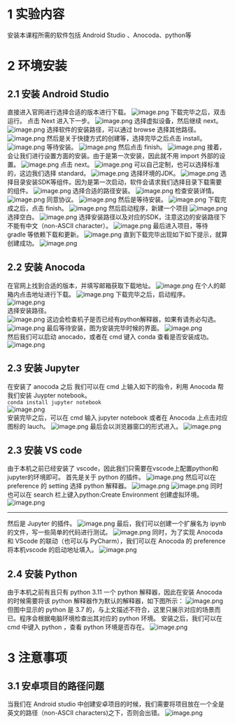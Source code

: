 # 1 实验内容
安装本课程所需的软件包括 Android Studio 、Anocoda、python等
# 2 环境安装
## 2.1 安装 Android Studio
直接进入官网进行选择合适的版本进行下载。
![image.png](https://cdn.nlark.com/yuque/0/2024/png/38674938/1713699252260-5e223355-4e2b-4dbd-abe3-411b2d24cbb0.png#averageHue=%235d976e&clientId=u0b04c272-219e-4&from=paste&height=617&id=ub71a471d&originHeight=849&originWidth=1885&originalType=binary&ratio=1.375&rotation=0&showTitle=false&size=392356&status=done&style=none&taskId=u98796202-41c8-4464-bf23-dcf41c00a17&title=&width=1370.909090909091)
下载完毕之后，双击运行。
点击 Next 进入下一步。
![image.png](https://cdn.nlark.com/yuque/0/2024/png/38674938/1713699435131-a418592e-8d6a-4075-b91d-ac68f39425e7.png#averageHue=%23c3c2c1&clientId=u0b04c272-219e-4&from=paste&height=491&id=u1996cf9b&originHeight=675&originWidth=859&originalType=binary&ratio=1.375&rotation=0&showTitle=false&size=219533&status=done&style=none&taskId=u7a722678-8af7-48ad-ad38-943762516d2&title=&width=624.7272727272727)
选择虚拟设备，然后继续 next。
![image.png](https://cdn.nlark.com/yuque/0/2024/png/38674938/1713699571420-c578b5c0-7005-4670-9cbe-b82fec40ff36.png#averageHue=%23edecec&clientId=u0b04c272-219e-4&from=paste&height=487&id=uae1fba2a&originHeight=670&originWidth=860&originalType=binary&ratio=1.375&rotation=0&showTitle=false&size=86259&status=done&style=none&taskId=u3fd89998-037f-484f-9614-ce8fc013be4&title=&width=625.4545454545455)
选择软件的安装路径，可以通过 browse 选择其他路径。
![image.png](https://cdn.nlark.com/yuque/0/2024/png/38674938/1713699598729-e433487a-cd22-403d-82dd-c83819ffdd1d.png#averageHue=%23edecec&clientId=u0b04c272-219e-4&from=paste&height=482&id=u5774f6c9&originHeight=663&originWidth=857&originalType=binary&ratio=1.375&rotation=0&showTitle=false&size=167683&status=done&style=none&taskId=u1e0820df-bc51-46e4-b20e-a01b2e4e999&title=&width=623.2727272727273)
然后是关于快捷方式的创建等，选择完毕之后点击 install。
![image.png](https://cdn.nlark.com/yuque/0/2024/png/38674938/1713699616044-4a2a5a78-2e6c-4f03-9dd3-cef388707516.png#averageHue=%23f1f0ef&clientId=u0b04c272-219e-4&from=paste&height=473&id=u99a946d4&originHeight=650&originWidth=861&originalType=binary&ratio=1.375&rotation=0&showTitle=false&size=248197&status=done&style=none&taskId=u6cf34b7e-c25d-41cc-8692-94269e5baa3&title=&width=626.1818181818181)
等待安装。
![image.png](https://cdn.nlark.com/yuque/0/2024/png/38674938/1713699631457-e49eada9-ceed-4854-bd39-72ef3174cb17.png#averageHue=%23ececeb&clientId=u0b04c272-219e-4&from=paste&height=345&id=u22f7a774&originHeight=474&originWidth=801&originalType=binary&ratio=1.375&rotation=0&showTitle=false&size=73006&status=done&style=none&taskId=ud8ce03d5-acea-424f-acbf-6b485c4436d&title=&width=582.5454545454545)
然后点击 finish。
![image.png](https://cdn.nlark.com/yuque/0/2024/png/38674938/1713699652276-3cae9a5e-9af2-41a4-8154-db1372790ac1.png#averageHue=%23ececec&clientId=u0b04c272-219e-4&from=paste&height=355&id=ub2496aeb&originHeight=488&originWidth=831&originalType=binary&ratio=1.375&rotation=0&showTitle=false&size=66449&status=done&style=none&taskId=u103498b4-4cea-4e5b-b8b4-01445720713&title=&width=604.3636363636364)
接着，会让我们进行设置方面的安装。由于是第一次安装，因此就不用 import 外部的设置。
![image.png](https://cdn.nlark.com/yuque/0/2024/png/38674938/1713699696254-26dbac2f-96c5-47c2-8945-8b6144f137eb.png#averageHue=%23f2f1f1&clientId=u0b04c272-219e-4&from=paste&height=169&id=uc2cc2712&originHeight=232&originWidth=672&originalType=binary&ratio=1.375&rotation=0&showTitle=false&size=49485&status=done&style=none&taskId=ue97c9578-6786-4cc8-aa2b-1c4fc1b4825&title=&width=488.72727272727275)
点击 next。
![image.png](https://cdn.nlark.com/yuque/0/2024/png/38674938/1713699729149-53ad1dbd-4588-4b4c-a127-ca522bc7cbbd.png#averageHue=%23545a5a&clientId=u0b04c272-219e-4&from=paste&height=350&id=ua76145cb&originHeight=481&originWidth=835&originalType=binary&ratio=1.375&rotation=0&showTitle=false&size=85381&status=done&style=none&taskId=u00e726ea-6a32-4687-9643-7f4cc9ce6bf&title=&width=607.2727272727273)
可以自己定制，也可以选择标准的，这边我们选择 standard。
![image.png](https://cdn.nlark.com/yuque/0/2024/png/38674938/1713699742322-eb3f751b-392a-45df-bdb6-3bfdf59c2073.png#averageHue=%23565c5d&clientId=u0b04c272-219e-4&from=paste&height=344&id=u3ffeddad&originHeight=473&originWidth=821&originalType=binary&ratio=1.375&rotation=0&showTitle=false&size=77984&status=done&style=none&taskId=u88683c76-1f94-44a5-868f-3ae09d00259&title=&width=597.0909090909091)
选择环境的JDK。
![image.png](https://cdn.nlark.com/yuque/0/2024/png/38674938/1713699756183-804f90c0-f0bf-4114-b011-b5d46a6ed5ff.png#averageHue=%23525758&clientId=u0b04c272-219e-4&from=paste&height=346&id=ucdcf5965&originHeight=476&originWidth=838&originalType=binary&ratio=1.375&rotation=0&showTitle=false&size=75748&status=done&style=none&taskId=u574f0172-a014-472b-8bb6-7091ac0fae2&title=&width=609.4545454545455)
选择目录安装SDK等组件。因为是第一次启动，软件会请求我们选择目录下载需要的组件。
![image.png](https://cdn.nlark.com/yuque/0/2024/png/38674938/1713772666172-7abc754b-4ef5-473c-89db-170e1e15b23b.png#averageHue=%233bab57&clientId=ucc018125-7d42-4&from=paste&height=375&id=uc0395cca&originHeight=515&originWidth=810&originalType=binary&ratio=1.375&rotation=0&showTitle=false&size=94935&status=done&style=none&taskId=u9496ad5b-57fd-41be-9eec-e2c57ce9c35&title=&width=589.0909090909091)
选择合适的路径安装。
![image.png](https://cdn.nlark.com/yuque/0/2024/png/38674938/1713772728445-7a8ebde3-4606-4738-954d-7343cfc02c47.png#averageHue=%239fcae1&clientId=ucc018125-7d42-4&from=paste&height=544&id=X4Bzh&originHeight=748&originWidth=979&originalType=binary&ratio=1.375&rotation=0&showTitle=false&size=98479&status=done&style=none&taskId=u8e5c2c66-a28c-4cea-98c8-86aa083906c&title=&width=712)
检查安装详情。
![image.png](https://cdn.nlark.com/yuque/0/2024/png/38674938/1713772758194-a8cce889-d7f4-41f5-8045-86c49b51ec77.png#averageHue=%239ecbe1&clientId=ucc018125-7d42-4&from=paste&height=540&id=NvCCy&originHeight=743&originWidth=990&originalType=binary&ratio=1.375&rotation=0&showTitle=false&size=69104&status=done&style=none&taskId=ub70d2d1d-39bd-4c36-abae-f0f33cd6bf9&title=&width=720)
同意协议。
![image.png](https://cdn.nlark.com/yuque/0/2024/png/38674938/1713772767137-44664750-3812-417f-8d8b-26508675c272.png#averageHue=%23b6d8e3&clientId=ucc018125-7d42-4&from=paste&height=540&id=un0jr&originHeight=743&originWidth=981&originalType=binary&ratio=1.375&rotation=0&showTitle=false&size=110724&status=done&style=none&taskId=u8cea0d41-4e72-4dbb-9be8-b128aefdd59&title=&width=713.4545454545455)
然后是等待安装。
![image.png](https://cdn.nlark.com/yuque/0/2024/png/38674938/1713772778506-7c7d66ec-bf95-4a59-a3a1-a60c7e6c412c.png#averageHue=%239cc6e0&clientId=ucc018125-7d42-4&from=paste&height=535&id=G9OHX&originHeight=735&originWidth=982&originalType=binary&ratio=1.375&rotation=0&showTitle=false&size=40120&status=done&style=none&taskId=u995f6a39-9191-4723-951a-0d3985b8786&title=&width=714.1818181818181)
下载完成之后，点击 finish。
![image.png](https://cdn.nlark.com/yuque/0/2024/png/38674938/1713773588380-e31f8999-6862-432b-999f-efc3286f9655.png#averageHue=%23f5eeda&clientId=ucc018125-7d42-4&from=paste&height=548&id=uec1ab6d1&originHeight=753&originWidth=1007&originalType=binary&ratio=1.375&rotation=0&showTitle=false&size=100205&status=done&style=none&taskId=u28d05f99-9909-436a-bdc1-56316c7c4fd&title=&width=732.3636363636364)
然后启动程序，新建一个项目
![image.png](https://cdn.nlark.com/yuque/0/2024/png/38674938/1713700127069-20ec98e7-b90e-4fbb-80e5-8501c2dff853.png#averageHue=%23e3e0c5&clientId=u0b04c272-219e-4&from=paste&height=585&id=u6e2b1ce3&originHeight=804&originWidth=984&originalType=binary&ratio=1.375&rotation=0&showTitle=false&size=59907&status=done&style=none&taskId=ufa57e332-cf16-4907-850f-b1e4907233a&title=&width=715.6363636363636)
选择空白。
![image.png](https://cdn.nlark.com/yuque/0/2024/png/38674938/1713699930329-14b45251-fa6c-457c-aee8-4fa10ace6648.png#averageHue=%23eaf1f3&clientId=u0b04c272-219e-4&from=paste&height=439&id=u70087f92&originHeight=813&originWidth=1123&originalType=binary&ratio=1.375&rotation=0&showTitle=false&size=99378&status=done&style=none&taskId=u7db556c8-8c52-4153-96a7-fd0390c7372&title=&width=605.8181762695312)
选择安装路径以及对应的SDK，注意这边的安装路径下不能有中文（non-ASCII character）。
![image.png](https://cdn.nlark.com/yuque/0/2024/png/38674938/1713700209240-69a049da-c5bb-438c-8e24-63dc9f60d988.png#averageHue=%23f3f5f8&clientId=u0b04c272-219e-4&from=paste&height=591&id=ue68f7ef4&originHeight=813&originWidth=1126&originalType=binary&ratio=1.375&rotation=0&showTitle=false&size=80952&status=done&style=none&taskId=u7b2153c5-9cd7-45bc-b956-c0eb0775eee&title=&width=818.9090909090909)
最后进入项目，等待 gradle 等依赖下载和更新。
![image.png](https://cdn.nlark.com/yuque/0/2024/png/38674938/1713773660894-dd376a24-d7fd-439f-9625-50ab55fee638.png#averageHue=%23fcfbfa&clientId=ucc018125-7d42-4&from=paste&height=136&id=u78cad6f4&originHeight=187&originWidth=492&originalType=binary&ratio=1.375&rotation=0&showTitle=false&size=15569&status=done&style=none&taskId=u1b00c49e-6fb6-4982-aef0-51bac8c2499&title=&width=357.8181818181818)
直到下载完毕出现如下如下提示，就算创建成功。
![image.png](https://cdn.nlark.com/yuque/0/2024/png/38674938/1713774010969-409c7aa4-66bf-4771-89b5-0249aaf0c793.png#averageHue=%23efe7c7&clientId=u651b4258-5252-4&from=paste&height=579&id=ued3434a8&originHeight=796&originWidth=1376&originalType=binary&ratio=1.375&rotation=0&showTitle=false&size=139603&status=done&style=none&taskId=u9b39da70-2250-46fc-87b5-4ec02853b5f&title=&width=1000.7272727272727)
## 2.2 安装 Anocoda
在官网上找到合适的版本，并填写邮箱获取下载地址。
![image.png](https://cdn.nlark.com/yuque/0/2024/png/38674938/1713701905723-c6800d3d-7755-4c5c-a997-bbacbe9d84c0.png#averageHue=%23fdfafa&clientId=u0b04c272-219e-4&from=paste&height=684&id=ue218a165&originHeight=941&originWidth=1879&originalType=binary&ratio=1.375&rotation=0&showTitle=false&size=669215&status=done&style=none&taskId=u5519efd9-a49b-4d06-ab83-e09380faa6f&title=&width=1366.5454545454545)
在个人的邮箱内点击地址进行下载。
![image.png](https://cdn.nlark.com/yuque/0/2024/png/38674938/1713701928403-4ddc36a1-b4c7-4597-87da-2c46b83fa77d.png#averageHue=%23faf9f8&clientId=u0b04c272-219e-4&from=paste&height=319&id=u0690226c&originHeight=439&originWidth=555&originalType=binary&ratio=1.375&rotation=0&showTitle=false&size=29584&status=done&style=none&taskId=u54736d55-8a4e-422f-b1a6-0f83d1c4357&title=&width=403.6363636363636)
下载完毕之后，启动程序。
![image.png](https://cdn.nlark.com/yuque/0/2024/png/38674938/1713701960115-b9e1f3a1-5fbd-4c9e-b7f7-cbe4493f8b14.png#averageHue=%23f9f7f6&clientId=u0b04c272-219e-4&from=paste&height=554&id=u8f3198dc&originHeight=762&originWidth=986&originalType=binary&ratio=1.375&rotation=0&showTitle=false&size=275896&status=done&style=none&taskId=ub1c66da3-2065-4960-bba9-4a6861c4b51&title=&width=717.0909090909091)  
选择安装路径。  
![image.png](https://cdn.nlark.com/yuque/0/2024/png/38674938/1713702041878-ed75f8c8-3aff-4636-9417-297ad2d86ff6.png#averageHue=%23ececec&clientId=u0b04c272-219e-4&from=paste&height=399&id=ube9da551&originHeight=548&originWidth=711&originalType=binary&ratio=1.375&rotation=0&showTitle=false&size=78266&status=done&style=none&taskId=uda6255d2-07a9-479d-bc3e-6aae5e2de7e&title=&width=517.0909090909091)
这边会检查机子是否已经有python解释器，如果有请务必勾选。
![image.png](https://cdn.nlark.com/yuque/0/2024/png/38674938/1713702113993-433d2e56-0674-49e6-9295-001461c9128e.png#averageHue=%23e7e7e7&clientId=u0b04c272-219e-4&from=paste&height=393&id=u765fe10e&originHeight=540&originWidth=702&originalType=binary&ratio=1.375&rotation=0&showTitle=false&size=99051&status=done&style=none&taskId=u85c1e431-1922-4f3d-88df-7dfd6e37450&title=&width=510.54545454545456)
最后等待安装，图为安装完毕时候的界面。
![image.png](https://cdn.nlark.com/yuque/0/2024/png/38674938/1713702196998-e59c791a-578a-4b4d-9323-e9a88a8a7236.png#averageHue=%23f5f5f5&clientId=u0b04c272-219e-4&from=paste&height=401&id=u030c8d58&originHeight=552&originWidth=704&originalType=binary&ratio=1.375&rotation=0&showTitle=false&size=86561&status=done&style=none&taskId=u146ca6d3-fcd2-4c55-ae4e-b33dc1913ed&title=&width=512)  
然后我们可以启动 anocado，或者在 cmd 键入 conda 查看是否安装成功。
![image.png](https://cdn.nlark.com/yuque/0/2024/png/38674938/1713704761771-36e51754-6612-4204-aaa7-5f4719f03a24.png#averageHue=%23161413&clientId=u0b04c272-219e-4&from=paste&height=177&id=u5ebfb633&originHeight=243&originWidth=751&originalType=binary&ratio=1.375&rotation=0&showTitle=false&size=24981&status=done&style=none&taskId=ufae70dec-bef0-405a-b2de-d93d43cc933&title=&width=546.1818181818181)
## 2.3 安装 Jupyter
在安装了 anocoda 之后 我们可以在 cmd 上输入如下的指令，利用 Anocoda 帮我们安装 Juypter notebook。  
`conda install jupyter notebook`  
![image.png](https://cdn.nlark.com/yuque/0/2024/png/38674938/1713702368228-27fe8a22-4309-43e0-98ce-714767f67990.png#averageHue=%23464545&clientId=u0b04c272-219e-4&from=paste&height=170&id=u4a11c63c&originHeight=234&originWidth=566&originalType=binary&ratio=1.375&rotation=0&showTitle=false&size=16768&status=done&style=none&taskId=u02d74460-d37f-4a0f-bc47-4984553ddfb&title=&width=411.6363636363636)  
  安装完毕之后，可以在 cmd 输入 jupyter notebook 或者在 Anocoda 上点击对应图标的 lauch。
![image.png](https://cdn.nlark.com/yuque/0/2024/png/38674938/1713702406849-d31daec8-d6d4-415a-9216-709b75ef15b7.png#averageHue=%23211d1a&clientId=u0b04c272-219e-4&from=paste&height=359&id=u9efeaed9&originHeight=493&originWidth=1101&originalType=binary&ratio=1.375&rotation=0&showTitle=false&size=115523&status=done&style=none&taskId=u9d7af86e-de78-4ae1-8bd7-ad3a0e12225&title=&width=800.7272727272727)
最后会以浏览器窗口的形式进入。
![image.png](https://cdn.nlark.com/yuque/0/2024/png/38674938/1713702420056-d47cdb0d-9667-49db-a15a-5bc1fcf99f2f.png#averageHue=%23f9f8f8&clientId=u0b04c272-219e-4&from=paste&height=672&id=u610aa34a&originHeight=924&originWidth=1903&originalType=binary&ratio=1.375&rotation=0&showTitle=false&size=71267&status=done&style=none&taskId=u815960e9-120f-4e49-9911-d738b219a38&title=&width=1384)
## 2.3 安装 VS code
由于本机之前已经安装了 vscode，因此我们只需要在vscode上配置python和jupyter的环境即可。
首先是关于 python 的插件。
![image.png](https://cdn.nlark.com/yuque/0/2024/png/38674938/1713703517317-23287ea0-8c7f-4b62-a322-be2a9c8ca5ba.png#averageHue=%23faf9f6&clientId=u0b04c272-219e-4&from=paste&height=527&id=u949f69f5&originHeight=725&originWidth=1412&originalType=binary&ratio=1.375&rotation=0&showTitle=false&size=137207&status=done&style=none&taskId=u3cfca7db-70d3-42e5-89ef-997ab2397f9&title=&width=1026.909090909091)
然后可以在 preference 的 setting 选择 python 解释器。
![image.png](https://cdn.nlark.com/yuque/0/2024/png/38674938/1713703541713-184327a5-877e-4082-bccc-a9bfab531ada.png#averageHue=%23f6f6f6&clientId=u0b04c272-219e-4&from=paste&height=516&id=ueea49b40&originHeight=709&originWidth=1059&originalType=binary&ratio=1.375&rotation=0&showTitle=false&size=89780&status=done&style=none&taskId=u93bbbf96-cd32-4f6b-a45b-9b62c8cb5ca&title=&width=770.1818181818181)
![image.png](https://cdn.nlark.com/yuque/0/2024/png/38674938/1713703693998-92f3c139-3492-4d1d-bd26-370a21779b38.png#averageHue=%23f1f1f1&clientId=u0b04c272-219e-4&from=paste&height=198&id=u5a77737d&originHeight=272&originWidth=1117&originalType=binary&ratio=1.375&rotation=0&showTitle=false&size=31520&status=done&style=none&taskId=ud9b3b620-2267-4a71-9b1b-d9028abd95e&title=&width=812.3636363636364)
同时也可以在 search 栏上键入python:Create Environment 创建虚拟环境。
![image.png](https://cdn.nlark.com/yuque/0/2024/png/38674938/1713703794821-b2eb6713-83d6-4df9-9465-f374bb8364b4.png#averageHue=%23f0eceb&clientId=u0b04c272-219e-4&from=paste&height=257&id=udbf555be&originHeight=353&originWidth=1079&originalType=binary&ratio=1.375&rotation=0&showTitle=false&size=48690&status=done&style=none&taskId=u1c4fa961-a1c4-4d4e-aef1-83b945293d9&title=&width=784.7272727272727)

---

然后是 Jupyter 的插件。
![image.png](https://cdn.nlark.com/yuque/0/2024/png/38674938/1713703827320-79a93447-bca0-43d9-9667-6499476dc3be.png#averageHue=%23fbfaf9&clientId=u0b04c272-219e-4&from=paste&height=567&id=ub97926b6&originHeight=780&originWidth=1445&originalType=binary&ratio=1.375&rotation=0&showTitle=false&size=139698&status=done&style=none&taskId=uf84945cb-7f78-42e5-9d42-03db6cb83d2&title=&width=1050.909090909091)
最后，我们可以创建一个扩展名为 ipynb 的文件，写一些简单的代码进行测试。
![image.png](https://cdn.nlark.com/yuque/0/2024/png/38674938/1713703902976-629872eb-55c9-4aea-b3e7-61b2ad5e1628.png#averageHue=%23f7f6f6&clientId=u0b04c272-219e-4&from=paste&height=344&id=udd656f67&originHeight=473&originWidth=1139&originalType=binary&ratio=1.375&rotation=0&showTitle=false&size=56373&status=done&style=none&taskId=u696a8c09-be61-4571-9c9a-32332dfb76c&title=&width=828.3636363636364)
同时，为了实现 Anocoda 和 VScode 的联动（也可以与 PyCharm），我们可以在 Anocoda 的 preference 将本机vscode 的启动地址填入。
![image.png](https://cdn.nlark.com/yuque/0/2024/png/38674938/1713774133560-9a57b720-29e1-4e8f-be88-34b7875ec8f0.png#averageHue=%23f1ecec&clientId=u651b4258-5252-4&from=paste&height=436&id=u11e4874a&originHeight=600&originWidth=615&originalType=binary&ratio=1.375&rotation=0&showTitle=false&size=32404&status=done&style=none&taskId=u980dd3bd-ad41-469e-8abf-7054afd4fe0&title=&width=447.27272727272725)
## 2.4 安装 Python
由于本机之前有且只有 python 3.11 一个 python 解释器，因此在安装 Anocoda 的时候需要将该 python 解释器作为默认的解释器，如下图所示：
![image.png](https://cdn.nlark.com/yuque/0/2024/png/38674938/1713702113993-433d2e56-0674-49e6-9295-001461c9128e.png#averageHue=%23e7e7e7&clientId=u0b04c272-219e-4&from=paste&height=393&id=BI5p6&originHeight=540&originWidth=702&originalType=binary&ratio=1.375&rotation=0&showTitle=false&size=99051&status=done&style=none&taskId=u85c1e431-1922-4f3d-88df-7dfd6e37450&title=&width=510.54545454545456)
但图中显示的 python 是 3.7 的，与上文描述不符合，这里只展示对应的场景而已。程序会根据电脑环境检查出其对应的 python 环境。
安装之后，我们可以在 cmd 中键入 python ，查看 python 环境是否存在。
![image.png](https://cdn.nlark.com/yuque/0/2024/png/38674938/1713704071218-c5e154d2-5cc4-4a65-b74a-cef5221a366c.png#averageHue=%23161513&clientId=u0b04c272-219e-4&from=paste&height=95&id=ucc7d3ec0&originHeight=130&originWidth=791&originalType=binary&ratio=1.375&rotation=0&showTitle=false&size=12931&status=done&style=none&taskId=u38540415-94e7-48e4-b6a1-a6cc8bed8e5&title=&width=575.2727272727273)
# 3 注意事项
## 3.1 安卓项目的路径问题
当我们在 Android studio 中创建安卓项目的时候，我们需要将项目放在一个全是英文的路径（non-ASCII characters)之下，否则会出错。
![image.png](https://cdn.nlark.com/yuque/0/2024/png/38674938/1713699976663-fdcca0d7-81ac-4cc1-a040-c703b785f3d1.png#averageHue=%23f3f5f8&clientId=u0b04c272-219e-4&from=paste&height=596&id=xt3GX&originHeight=819&originWidth=1124&originalType=binary&ratio=1.375&rotation=0&showTitle=false&size=76282&status=done&style=none&taskId=u9cdf01c9-226a-41ea-a2a4-87d7dcc442b&title=&width=817.4545454545455)
